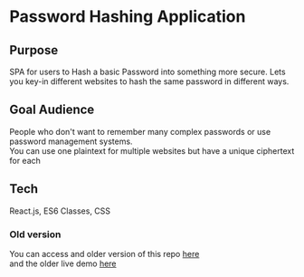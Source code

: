 # Password Hashing Application

## Purpose
SPA for users to Hash a basic Password into something more secure. Lets you key-in different websites to hash the same password in different ways.

## Goal Audience
People who don't want to remember many complex passwords or use password management systems. <br>
You can use one plaintext for multiple websites but have a unique ciphertext for each

## Tech
React.js, ES6 Classes, CSS

### Old version
You can access and older version of this repo [here](https://github.com/LocalNewsTV/PasswordGenerator)
<br>
and the older live demo [here](https://localnewstv.github.io/PasswordGenerator)